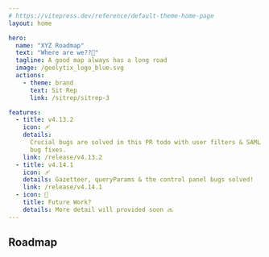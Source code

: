 ```yaml
---
# https://vitepress.dev/reference/default-theme-home-page
layout: home

hero:
  name: "XYZ Roadmap"
  text: "Where are we??🤔"
  tagline: A good map always has a long road
  image: /geolytix_logo_blue.svg
  actions:
    - theme: brand
      text: Sit Rep
      link: /sitrep/sitrep-3

features:
  - title: v4.13.2
    icon: 🩹
    details:
      Crucial bugs are solved in this PR todo with user filters & SAML authentication.
      bug fixes.
    link: /release/v4.13.2
  - title: v4.14.1
    icon: 🩹
    details: Gazetteer, queryParams & the control panel bugs solved!
    link: /release/v4.14.1
  - icon: 🔮
    title: Future Work?
    details: More detail will provided soon 🔜
---
```


<script setup>
import RoadmapTimeline from './src/components/RoadmapTimeLine.vue'

const roadmap = [
  { date: '2025-04-15', title: 'v4.13.1', description: 'CSS tweaks and Bug Fixes', link: '/release/v4.13.1',  left: true },
  { date: '2025-04-17', title: 'v4.13.2', description: 'Some Crucial bug fixes', link: '/release/v4.13.2', left: false },
  { date: '2025-04-17', title: 'v4.14.0', description: 'XHR Abort Utility & Email Filter Added!', link: '/release/v4.14.0',  left: true },
  { date: '2025-04-29', title: 'v4.14.1', description: 'Gazetteer, queryParams & the control panel bugs solved!',link: 'release/v4.14.1',  left: false },
]
</script>

## Roadmap

<RoadmapTimeline :items="roadmap" />
